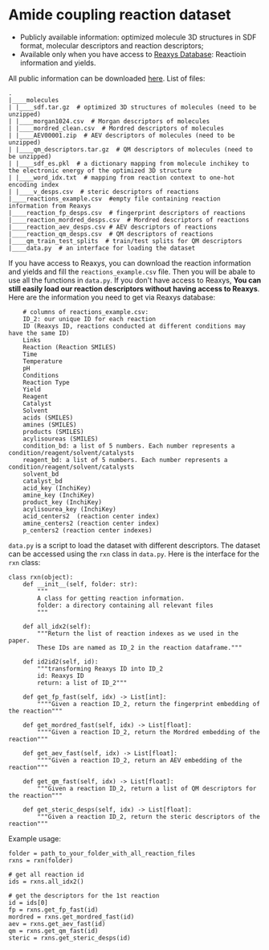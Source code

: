 # Amide coupling reaction dataset

- Publicly available information: optimized molecule 3D structures in SDF format, molecular descriptors and reaction descriptors;
- Available only when you have access to [Reaxys Database](https://www.reaxys.com/): Reactioin information and yields.


All public information can be downloaded [here](https://drive.google.com/drive/folders/1IIUVKZJahufrSspAz5_nDCH7D29m7b1J?usp=share_link). List of files:
```
.
|____molecules
| |____sdf.tar.gz  # optimized 3D structures of molecules (need to be unzipped)
| |____morgan1024.csv  # Morgan descriptors of molecules
| |____mordred_clean.csv  # Mordred descriptors of molecules
| |____AEV00001.zip  # AEV descriptors of molecules (need to be unzipped)
| |____qm_descriptors.tar.gz  # QM descriptors of molecules (need to be unzipped)
| |____sdf_es.pkl  # a dictionary mapping from molecule inchikey to the electronic energy of the optimized 3D structure
| |____word_idx.txt  # mapping from reaction context to one-hot encoding index
| |____v_desps.csv  # steric descriptors of reactions
|____reactions_example.csv  #empty file containing reaction information from Reaxys
|____reaction_fp_desps.csv  # fingerprint descriptors of reactions
|____reaction_mordred_desps.csv  # Mordred descriptors of reactions 
|____reaction_aev_desps.csv # AEV descriptors of reactions
|____reaction_qm_desps.csv  # QM descriptors of reactions
|____qm_train_test_splits  # train/test splits for QM descriptors
|____data.py  # an interface for loading the dataset
```

If you have access to Reaxys, you can download the reaction information and yields and fill the `reactions_example.csv` file. Then you will be abale to use all the functions in `data.py`. If you don't have access to Reaxys, **You can still easily load our reaction descriptors without having access to Reaxys**.
Here are the information you need to get via Reaxys database:
```
    # columns of reactions_example.csv:
    ID_2: our unique ID for each reaction
    ID (Reaxys ID, reactions conducted at different conditions may have the same ID)
    Links
    Reaction (Reaction SMILES)
    Time
    Temperature
    pH
    Conditions
    Reaction Type
    Yield
    Reagent
    Catalyst
    Solvent
    acids (SMILES)
    amines (SMILES)
    products (SMILES)
    acylisoureas (SMILES)
    condition_bd: a list of 5 numbers. Each number represents a condition/reagent/solvent/catalysts
    reagent_bd: a list of 5 numbers. Each number represents a condition/reagent/solvent/catalysts
    solvent_bd
    catalyst_bd
    acid_key (InchiKey)
    amine_key (InchiKey)
    product_key (InchiKey)
    acylisourea_key (InchiKey)
    acid_centers2  (reaction center index)
    amine_centers2 (reaction center index)
    p_centers2 (reaction center indexes)
```


`data.py` is a script to load the dataset with different descriptors. The dataset can be accessed using the `rxn` class in `data.py`. Here is the interface for the `rxn` class:
```
class rxn(object):
    def __init__(self, folder: str):
        """
        A class for getting reaction information.
        folder: a directory containing all relevant files
        """
    
    def all_idx2(self):
        """Return the list of reaction indexes as we used in the paper.
        These IDs are named as ID_2 in the reaction dataframe."""
    
    def id2id2(self, id):
        """transforming Reaxys ID into ID_2
        id: Reaxys ID
        return: a list of ID_2"""

    def get_fp_fast(self, idx) -> List[int]:
        """"Given a reaction ID_2, return the fingerprint embedding of the reaction"""
    
    def get_mordred_fast(self, idx) -> List[float]:
        """"Given a reaction ID_2, return the Mordred embedding of the reaction"""
    
    def get_aev_fast(self, idx) -> List[float]:
        """"Given a reaction ID_2, return an AEV embedding of the reaction"""

    def get_qm_fast(self, idx) -> List[float]:
        """Given a reaction ID_2, return a list of QM descriptors for the reaction"""
    
    def get_steric_desps(self, idx) -> List[float]:
        """Given a reaction ID_2, return the steric descriptors of the reaction"""
```

Example usage:
```
folder = path_to_your_folder_with_all_reaction_files
rxns = rxn(folder)

# get all reaction id
ids = rxns.all_idx2()

# get the descriptors for the 1st reaction
id = ids[0]
fp = rxns.get_fp_fast(id)
mordred = rxns.get_mordred_fast(id)
aev = rxns.get_aev_fast(id)
qm = rxns.get_qm_fast(id)
steric = rxns.get_steric_desps(id)
```
